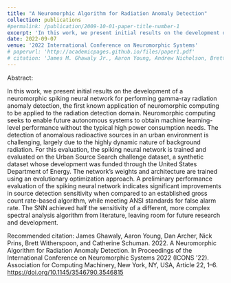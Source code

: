 ```yaml
---
title: "A Neuromorphic Algorithm for Radiation Anomaly Detection"
collection: publications
#permalink: /publication/2009-10-01-paper-title-number-1
excerpt: 'In this work, we present initial results on the development of a neuromorphic spiking neural network for performing gamma-ray radiation anomaly detection, the first known application of neuromorphic computing to be applied to the radiation detection domain.'
date: 2022-09-07
venue: '2022 International Conference on Neuromorphic Systems'
# paperurl: 'http://academicpages.github.io/files/paper1.pdf'
# citation: 'James M. Ghawaly Jr., Aaron Young, Andrew Nicholson, Brett Witherspoon, Nick Prins, Matthew Swinney, Cihangir Celik, Catherine D. Schuman, and Karan Pankaj Kumar Patel. 2023. Performance Optimization Study of the Neuromorphic Radiation Anomaly Detector. In International Conference on Neuromorphic Systems (ICONS ’23), August 1–3, 2023, Santa Fe, NM, USA. ACM, New York, NY, USA, 7 pages. https://doi.org/10.1145/3589737.3605980'
---
```


Abstract:

In this work, we present initial results on the development of a neuromorphic spiking neural network for performing gamma-ray radiation anomaly detection, the first known application of neuromorphic computing to be applied to the radiation detection domain. Neuromorphic computing seeks to enable future autonomous systems to obtain machine learning-level performance without the typical high power consumption needs. The detection of anomalous radioactive sources in an urban environment is challenging, largely due to the highly dynamic nature of background radiation. For this evaluation, the spiking neural network is trained and evaluated on the Urban Source Search challenge dataset, a synthetic dataset whose development was funded through the United States Department of Energy. The network’s weights and architecture are trained using an evolutionary optimization approach. A preliminary performance evaluation of the spiking neural network indicates significant improvements in source detection sensitivity when compared to an established gross count rate-based algorithm, while meeting ANSI standards for false alarm rate. The SNN achieved half the sensitivity of a different, more complex spectral analysis algorithm from literature, leaving room for future research and development.


Recommended citation:
James Ghawaly, Aaron Young, Dan Archer, Nick Prins, Brett Witherspoon, and Catherine Schuman. 2022. A Neuromorphic Algorithm for Radiation Anomaly Detection. In Proceedings of the International Conference on Neuromorphic Systems 2022 (ICONS '22). Association for Computing Machinery, New York, NY, USA, Article 22, 1–6. https://doi.org/10.1145/3546790.3546815